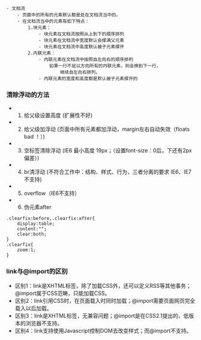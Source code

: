 	- 文档流
		- 页面中的所有的元素默认都是处在文档流当中的。
		- 在文档流当中的元素有如下特点：
			1.块元素：
				- 块元素在文档流按照从上到下的顺序排列
				- 块元素在文档流中宽度默认会撑满父元素
				- 块元素在文档流中高度默认被子元素撑开
			2.内联元素：
				- 内联元素在文档流中按照自左向右的顺序排列
					如果一行不足以方向所有的内联元素，则会换到下一行，
						继续自左向右排列。
				- 内联元素的宽度和高度都是默认被子元素撑开的        
### 清除浮动的方法
* 1. 给父级设置高度 (扩展性不好)
* 2. 给父级加浮动 (页面中所有元素都加浮动，margin左右自动失效（floats bad ！）)
* 3. 空标签清除浮动 (IE6 最小高度 19px；（设置font-size：0后，下还有2px偏差）)
* 4. br清浮动	(不符合工作中：结构、样式、行为，三者分离的要求  IE6、IE7不支持)
* 5. overflow（IE6不支持）
* 6. 伪元素after
```
.clearfix:before,.clearfix:after{
	display:table;
	content:"";
	clear:both;
}
.clearfix{
	zoom:1;
}
```



### link与@import的区别
* 区别1：link是XHTML标签，除了加载CSS外，还可以定义RSS等其他事务；@import属于CSS范畴，只能加载CSS。
* 区别2：link引用CSS时，在页面载入时同时加载；@import需要页面网页完全载入以后加载。
* 区别3：link是XHTML标签，无兼容问题；@import是在CSS2.1提出的，低版本的浏览器不支持。
* 区别4：link支持使用Javascript控制DOM去改变样式；而@import不支持。